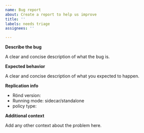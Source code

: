 ```yaml
---
name: Bug report
about: Create a report to help us improve
title: ''
labels: needs triage
assignees: ''

---
```


**Describe the bug**

A clear and concise description of what the bug is.

**Expected behavior**

A clear and concise description of what you expected to happen.

**Replication info**

 - Rönd version:
 - Running mode: sidecar/standalone
 - policy type:

**Additional context**

Add any other context about the problem here.
